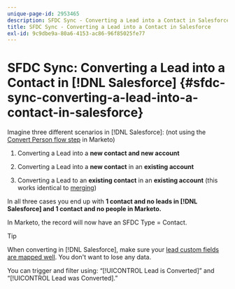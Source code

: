 ```yaml
---
unique-page-id: 2953465
description: SFDC Sync - Converting a Lead into a Contact in Salesforce - Marketo Docs - Product Documentation
title: SFDC Sync - Converting a Lead into a Contact in Salesforce
exl-id: 9c9dbe9a-80a6-4153-ac86-96f85025fe77
---
```

# SFDC Sync: Converting a Lead into a Contact in [!DNL Salesforce] {#sfdc-sync-converting-a-lead-into-a-contact-in-salesforce}

Imagine three different scenarios in [!DNL Salesforce]: (not using the [Convert Person flow step](/help/marketo/product-docs/core-marketo-concepts/smart-campaigns/flow-actions/convert-person.md) in Marketo)

1. Converting a Lead into a **new contact and new account**
1. Converting a Lead into a **new contact** in an **existing account**

1. Converting a Lead to an **existing contact** in an **existing account** (this works identical to [merging](/help/marketo/product-docs/crm-sync/salesforce-sync/sfdc-sync-details/sfdc-sync-merging-a-lead-contact-person.md))

In all three cases you end up with **1 contact and no leads in [!DNL Salesforce] and 1 contact and no people in Marketo.**

In Marketo, the record will now have an SFDC Type = Contact.

>[!TIP]
>
>When converting in [!DNL Salesforce], make sure your [lead custom fields are mapped well](https://help.salesforce.com/apex/HTViewHelpDoc?id=customize_mapleads.htm). You don't want to lose any data.

You can trigger and filter using: “[!UICONTROL Lead is Converted]” and “[!UICONTROL Lead was Converted].”
